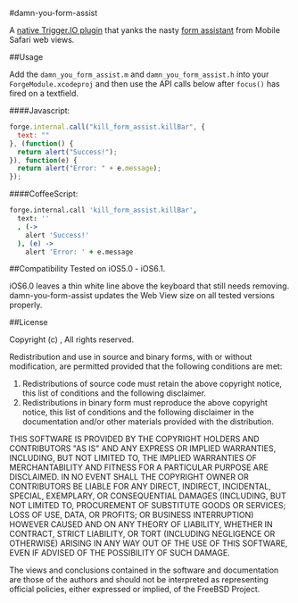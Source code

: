 #damn-you-form-assist

A [native Trigger.IO plugin](https://trigger.io/docs/current/api/native_plugins/index.html) that yanks the nasty [form assistant](http://developer.apple.com/library/ios/#documentation/userexperience/conceptual/mobilehig/TranslateApp/TranslateApp.html) from Mobile Safari web views. 

##Usage

Add the `damn_you_form_assist.m` and `damn_you_form_assist.h` into your `ForgeModule.xcodeproj` and then use the API calls below after `focus()` has fired on a textfield.

####Javascript:
```js
forge.internal.call("kill_form_assist.killBar", {
  text: ""
}, (function() {
  return alert("Success!");
}), function(e) {
  return alert("Error: " + e.message);
});
```

####CoffeeScript:
```coffeescript
forge.internal.call 'kill_form_assist.killBar',
  text: ''
  , (->
    alert 'Success!'
  ), (e) ->
    alert 'Error: ' + e.message
```

##Compatibility
Tested on iOS5.0 - iOS6.1.

iOS6.0 leaves a thin white line above the keyboard that still needs removing. damn-you-form-assist updates the Web View size on all tested versions properly.

##License

Copyright (c) <YEAR>, <OWNER>
All rights reserved.

Redistribution and use in source and binary forms, with or without
modification, are permitted provided that the following conditions are met: 

1. Redistributions of source code must retain the above copyright notice, this
   list of conditions and the following disclaimer. 
2. Redistributions in binary form must reproduce the above copyright notice,
   this list of conditions and the following disclaimer in the documentation
   and/or other materials provided with the distribution. 

THIS SOFTWARE IS PROVIDED BY THE COPYRIGHT HOLDERS AND CONTRIBUTORS "AS IS" AND
ANY EXPRESS OR IMPLIED WARRANTIES, INCLUDING, BUT NOT LIMITED TO, THE IMPLIED
WARRANTIES OF MERCHANTABILITY AND FITNESS FOR A PARTICULAR PURPOSE ARE
DISCLAIMED. IN NO EVENT SHALL THE COPYRIGHT OWNER OR CONTRIBUTORS BE LIABLE FOR
ANY DIRECT, INDIRECT, INCIDENTAL, SPECIAL, EXEMPLARY, OR CONSEQUENTIAL DAMAGES
(INCLUDING, BUT NOT LIMITED TO, PROCUREMENT OF SUBSTITUTE GOODS OR SERVICES;
LOSS OF USE, DATA, OR PROFITS; OR BUSINESS INTERRUPTION) HOWEVER CAUSED AND
ON ANY THEORY OF LIABILITY, WHETHER IN CONTRACT, STRICT LIABILITY, OR TORT
(INCLUDING NEGLIGENCE OR OTHERWISE) ARISING IN ANY WAY OUT OF THE USE OF THIS
SOFTWARE, EVEN IF ADVISED OF THE POSSIBILITY OF SUCH DAMAGE.

The views and conclusions contained in the software and documentation are those
of the authors and should not be interpreted as representing official policies, 
either expressed or implied, of the FreeBSD Project.
